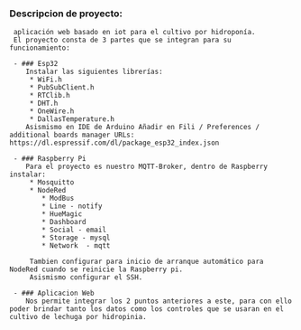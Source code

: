 

### Descripcion de proyecto:
     aplicación web basado en iot para el cultivo por hidroponía.
     El proyecto consta de 3 partes que se integran para su funcionamiento:

     - ### Esp32 
        Instalar las siguientes librerías:
         * WiFi.h
         * PubSubClient.h
         * RTClib.h
         * DHT.h
         * OneWire.h
         * DallasTemperature.h 
        Asismismo en IDE de Arduino Añadir en Fili / Preferences / additional boards manager URLs: https://dl.espressif.com/dl/package_esp32_index.json
        
     - ### Raspberry Pi 
        Para el proyecto es nuestro MQTT-Broker, dentro de Raspberry instalar:
         * Mosquitto
         * NodeRed
            * ModBus
            * Line - notify
            * HueMagic 
            * Dashboard
            * Social - email
            * Storage - mysql
            * Network  - mqtt

         Tambien configurar para inicio de arranque automático para NodeRed cuando se reinicie la Raspberry pi.
         Asismismo configurar el SSH.                
          
     - ### Aplicacion Web
        Nos permite integrar los 2 puntos anteriores a este, para con ello poder brindar tanto los datos como los controles que se usaran en el cultivo de lechuga por hidropinia.
        
